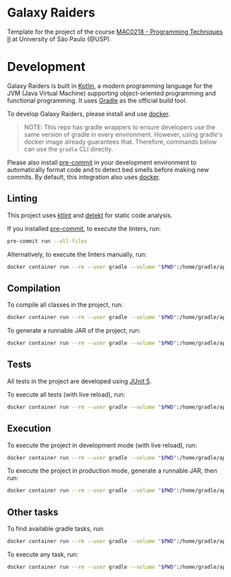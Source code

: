 # Galaxy Raiders

Template for the project of the course [MAC0218 - Programming Techniques II][1]
at University of São Paulo (@USP).

# Development

Galaxy Raiders is built in [Kotlin][2], a modern programming language for
the JVM (Java Virtual Machine) supporting object-oriented programming and
functional programming. It uses [Gradle][3] as the official build tool.

To develop Galaxy Raiders, please install and use [docker][4].

> NOTE: This repo has gradle wrappers to ensure developers use the same version
> of gradle in every environment. However, using gradle's docker image already
> guarantees that. Therefore, commands below can use the `gradle` CLI directly.

Please also install [pre-commit][5] in your development environment to
automatically format code and to detect bed smells before making new commits.
By default, this integration also uses [docker][4].

## Linting

This project uses [ktlint][6] and [detekt][7] for static code analysis.

If you installed [pre-commit][5], to execute the linters, run:
```bash
pre-commit run --all-files
```

Alternatively, to execute the linters manually, run:
```bash
docker container run --rm --user gradle --volume "$PWD":/home/gradle/app --workdir /home/gradle/app gradle:7.4.2-jdk17 gradle --no-daemon formatKotlin detekt
```

## Compilation

To compile all classes in the project, run:
```bash
docker container run --rm --user gradle --volume "$PWD":/home/gradle/app --workdir /home/gradle/app gradle:7.4.2-jdk17 gradle --no-daemon clean assemble
```

To generate a runnable JAR of the project, run:
```bash
docker container run --rm --user gradle --volume "$PWD":/home/gradle/app --workdir /home/gradle/app gradle:7.4.2-jdk17 gradle --no-daemon clean jar
```

## Tests

All tests in the project are developed using [JUnit 5][8].

To execute all tests (with live reload), run:
```bash
docker container run --rm --user gradle --volume "$PWD":/home/gradle/app --workdir /home/gradle/app gradle:7.4.2-jdk17 gradle --continuous test
```

## Execution

To execute the project in development mode (with live reload), run:
```bash
docker container run --rm --user gradle --volume "$PWD":/home/gradle/app --workdir /home/gradle/app gradle:7.4.2-jdk17 gradle --continuous run
```

To execute the project in production mode, generate a runnable JAR, then run:
```bash
docker container run --rm --user gradle --volume "$PWD":/home/gradle/app --workdir /home/gradle/app gradle:7.4.2-jdk17 java -jar ./app/build/libs/app.jar
```

## Other tasks

To find available gradle tasks, run:
```bash
docker container run --rm --user gradle --volume "$PWD":/home/gradle/app --workdir /home/gradle/app gradle:7.4.2-jdk17 gradle tasks
```

To execute any task, run:
```bash
docker container run --rm --user gradle --volume "$PWD":/home/gradle/app --workdir /home/gradle/app gradle:7.4.2-jdk17 gradle {task}
```

[1]: https://uspdigital.usp.br/jupiterweb/obterDisciplina?sgldis=MAC0218
[2]: https://gradle.org
[3]: https://kotlinlang.org
[4]: https://docs.docker.com
[5]: https://pre-commit.com
[6]: https://github.com/pinterest/ktlint
[7]: https://github.com/detekt/detekt
[8]: https://junit.org/junit5
